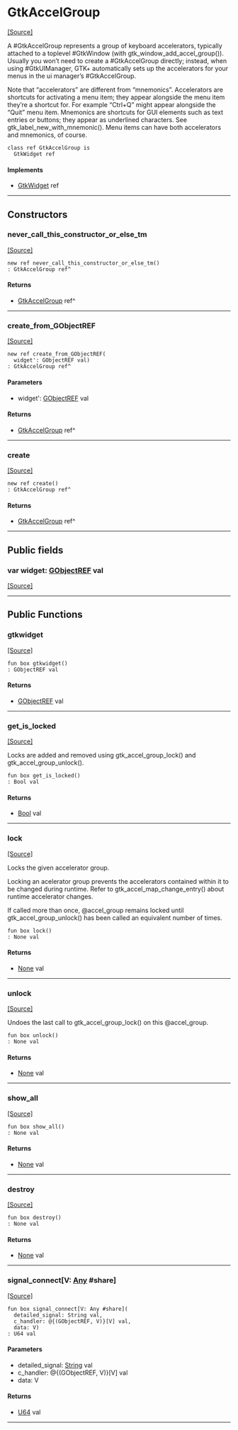 # GtkAccelGroup
<span class="source-link">[[Source]](src/gtk3/GtkAccelGroup.md#L6)</span>

A #GtkAccelGroup represents a group of keyboard accelerators,
typically attached to a toplevel #GtkWindow (with
gtk_window_add_accel_group()). Usually you won’t need to create a
#GtkAccelGroup directly; instead, when using #GtkUIManager, GTK+
automatically sets up the accelerators for your menus in the ui
manager’s #GtkAccelGroup.

Note that “accelerators” are different from
“mnemonics”. Accelerators are shortcuts for
activating a menu item; they appear alongside the menu item they’re a
shortcut for. For example “Ctrl+Q” might appear alongside the “Quit”
menu item. Mnemonics are shortcuts for GUI elements such as text
entries or buttons; they appear as underlined characters. See
gtk_label_new_with_mnemonic(). Menu items can have both accelerators
and mnemonics, of course.


```pony
class ref GtkAccelGroup is
  GtkWidget ref
```

#### Implements

* [GtkWidget](gtk3-GtkWidget.md) ref

---

## Constructors

### never_call_this_constructor_or_else_tm
<span class="source-link">[[Source]](src/gtk3/GtkAccelGroup.md#L27)</span>


```pony
new ref never_call_this_constructor_or_else_tm()
: GtkAccelGroup ref^
```

#### Returns

* [GtkAccelGroup](gtk3-GtkAccelGroup.md) ref^

---

### create_from_GObjectREF
<span class="source-link">[[Source]](src/gtk3/GtkAccelGroup.md#L30)</span>


```pony
new ref create_from_GObjectREF(
  widget': GObjectREF val)
: GtkAccelGroup ref^
```
#### Parameters

*   widget': [GObjectREF](gtk3-..-gobject-GObjectREF.md) val

#### Returns

* [GtkAccelGroup](gtk3-GtkAccelGroup.md) ref^

---

### create
<span class="source-link">[[Source]](src/gtk3/GtkAccelGroup.md#L34)</span>


```pony
new ref create()
: GtkAccelGroup ref^
```

#### Returns

* [GtkAccelGroup](gtk3-GtkAccelGroup.md) ref^

---

## Public fields

### var widget: [GObjectREF](gtk3-..-gobject-GObjectREF.md) val
<span class="source-link">[[Source]](src/gtk3/GtkAccelGroup.md#L24)</span>



---

## Public Functions

### gtkwidget
<span class="source-link">[[Source]](src/gtk3/GtkAccelGroup.md#L26)</span>


```pony
fun box gtkwidget()
: GObjectREF val
```

#### Returns

* [GObjectREF](gtk3-..-gobject-GObjectREF.md) val

---

### get_is_locked
<span class="source-link">[[Source]](src/gtk3/GtkAccelGroup.md#L70)</span>


Locks are added and removed using gtk_accel_group_lock() and
gtk_accel_group_unlock().


```pony
fun box get_is_locked()
: Bool val
```

#### Returns

* [Bool](builtin-Bool.md) val

---

### lock
<span class="source-link">[[Source]](src/gtk3/GtkAccelGroup.md#L84)</span>


Locks the given accelerator group.

Locking an acelerator group prevents the accelerators contained
within it to be changed during runtime. Refer to
gtk_accel_map_change_entry() about runtime accelerator changes.

If called more than once, @accel_group remains locked until
gtk_accel_group_unlock() has been called an equivalent number
of times.


```pony
fun box lock()
: None val
```

#### Returns

* [None](builtin-None.md) val

---

### unlock
<span class="source-link">[[Source]](src/gtk3/GtkAccelGroup.md#L105)</span>


Undoes the last call to gtk_accel_group_lock() on this @accel_group.


```pony
fun box unlock()
: None val
```

#### Returns

* [None](builtin-None.md) val

---

### show_all
<span class="source-link">[[Source]](src/gtk3/GtkWidget.md#L4)</span>


```pony
fun box show_all()
: None val
```

#### Returns

* [None](builtin-None.md) val

---

### destroy
<span class="source-link">[[Source]](src/gtk3/GtkWidget.md#L7)</span>


```pony
fun box destroy()
: None val
```

#### Returns

* [None](builtin-None.md) val

---

### signal_connect\[V: [Any](builtin-Any.md) #share\]
<span class="source-link">[[Source]](src/gtk3/GtkWidget.md#L10)</span>


```pony
fun box signal_connect[V: Any #share](
  detailed_signal: String val,
  c_handler: @{(GObjectREF, V)}[V] val,
  data: V)
: U64 val
```
#### Parameters

*   detailed_signal: [String](builtin-String.md) val
*   c_handler: @{(GObjectREF, V)}[V] val
*   data: V

#### Returns

* [U64](builtin-U64.md) val

---

